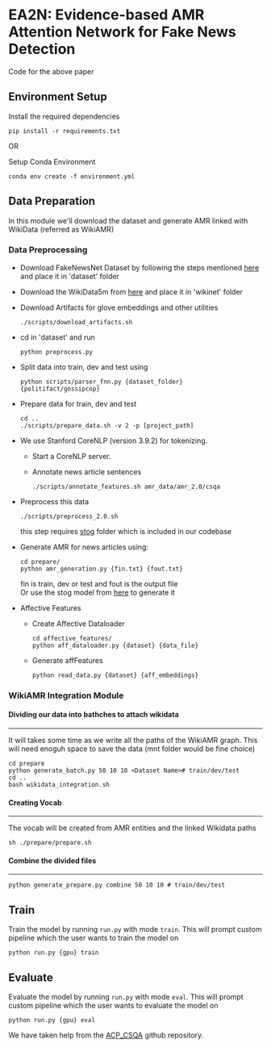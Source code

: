 # EA2N: Evidence-based AMR Attention Network for Fake News Detection
Code for the above paper

## Environment Setup

Install the required dependencies

``` 
pip install -r requirements.txt
```

OR

Setup Conda Environment

```
conda env create -f environment.yml
```

## Data Preparation
In this module we'll download the dataset and generate AMR linked with WikiData (referred as WikiAMR)
### Data Preprocessing
- Download FakeNewsNet Dataset by following the steps mentioned [here](https://github.com/KaiDMML/FakeNewsNet) and place it in 'dataset' folder

- Download the WikiData5m from [here](https://pykeen.readthedocs.io/en/stable/api/pykeen.datasets.Wikidata5M.html) and place it in 'wikinet' folder

- Download Artifacts for glove embeddings and other utilities
    ```
    ./scripts/download_artifacts.sh
    ```

- cd in 'dataset' and run
    ```
    python preprocess.py
    ```
- Split data into train, dev and test using
    ```
    python scripts/parser_fnn.py {dataset_folder} {politifact/gossipcop}
    ```
- Prepare data for train, dev and test
    ```
    cd ..
    ./scripts/prepare_data.sh -v 2 -p [project_path]
    ```
- We use Stanford CoreNLP (version 3.9.2) for tokenizing.

    - Start a CoreNLP server.

    - Annotate news article sentences
        ```
        ./scripts/annotate_features.sh amr_data/amr_2.0/csqa
        ```
- Preprocess this data
    ```
    ./scripts/preprocess_2.0.sh
    ```
    this step requires [stog](https://github.com/sheng-z/stog) folder which is included in our codebase
- Generate AMR for news articles using:
    ```
    cd prepare/
    python amr_generation.py {fin.txt} {fout.txt}
    ```
    fin is train, dev or test and fout is the output file\
    Or use the stog model from [here](https://github.com/sheng-z/stog) to generate it
- Affective Features
    - Create Affective Dataloader
        ```
        cd affective_features/
        python aff_dataloader.py {dataset} {data_file}
        ```
    - Generate affFeatures
        ```
        python read_data.py {dataset} {aff_embeddings}
        ```
### WikiAMR Integration Module
#### Dividing our data into bathches to attach wikidata
---
It will takes some time as we write all the paths of the WikiAMR graph. This will need enoguh space to save the data (mnt folder would be fine choice)
```
cd prepare
python generate_batch.py 50 10 10 <Dataset Name># train/dev/test
cd ..
bash wikidata_integration.sh
```
#### Creating Vocab
---
The vocab will be created from AMR entities and the linked Wikidata paths
```
sh ./prepare/prepare.sh
```
#### Combine the divided files
---
```
python generate_prepare.py combine 50 10 10 # train/dev/test
```

## Train

Train the model by running `run.py` with mode `train`. This will prompt custom pipeline which the user wants to train the model on
```
python run.py {gpu} train
```
## Evaluate

Evaluate the model by running `run.py` with mode `eval`. This will prompt custom pipeline which the user wants to evaluate the model on
```
python run.py {gpu} eval
```
We have taken help from the [ACP_CSQA](https://github.com/dlawjddn803/ACP_CSQA/tree/master) github repository.
